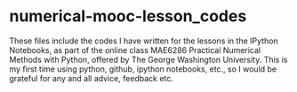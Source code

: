 numerical-mooc-lesson_codes
===========================
These files include the codes I have written for the lessons in the IPython Notebooks, as part of the online class
MAE6286 Practical Numerical Methods with Python, offered by The George Washington University.
This is my first time using python, github, ipython notebooks, etc., so I would be
grateful for any and all advice, feedback etc.
